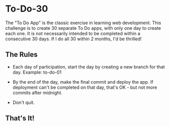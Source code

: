 # To-Do-30

The "To Do App" is the classic exercise in learning web development. This challenge is to create 30 separate To Do apps, with only one day to create each one. It is not necessarily intended to be completed within a consecutive 30 days. If I do all 30 within 2 months, I'd be thrilled!

## The Rules

* Each day of participation, start the day by creating a new branch for that day. Example: to-do-01

* By the end of the day, make the final commit and deploy the app. If deployment can't be completed on that day, that's OK - but not more commits after midnight.

* Don't quit.

## That's It!
